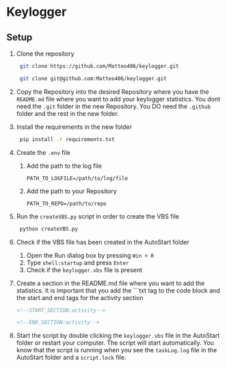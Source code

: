 <h1>Keylogger</h1>

<h2>Setup</h2>

1. Clone the repository

   ```bash
    git clone https://github.com/Matteo406/keylogger.git
   ```

   ```bash
    git clone git@github.com:Matteo406/keylogger.git
   ```

2. Copy the Repository into the desired Repository where you have the `README.md` file where you want to add your keylogger statistics. You dont need the `.git` folder in the new Repository. You DO need the `.github` folder and the rest in the new folder.

3. Install the requirements in the new folder
   ```bash
    pip install -r requirements.txt
   ```
4. Create the `.env` file

   1. Add the path to the log file
      ```env
      PATH_TO_LOGFILE=/path/to/log/file
      ```
   2. Add the path to your Repository
      ```env
      PATH_TO_REPO=/path/to/repo
      ```

5. Run the `createVBS.py` script in order to create the VBS file

   ```bash
    python createVBS.py
   ```

6. Check if the VBS file has been created in the AutoStart folder

   1. Open the Run dialog box by pressing `Win + R`
   2. Type `shell:startup` and press `Enter`
   3. Check if the `keylogger.vbs` file is present

7. Create a section in the README.md file where you want to add the statistics. It is important that you add the ```txt tag to the code block and the start and end tags for the activity section

   ```markdown
   <!--START_SECTION:activity-->

   <!--END_SECTION:activity-->
   ```

8. Start the script by double clicking the `keylogger.vbs` file in the AutoStart folder or restart your computer. The script will start automatically. You know that the script is running when you see the `taskLog.log` file in the AutoStart folder and a `script.lock` file.
